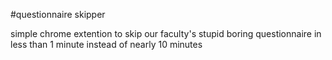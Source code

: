 #questionnaire skipper

simple chrome extention to skip our faculty's stupid boring questionnaire in less than 1 minute instead of nearly 10 minutes 
